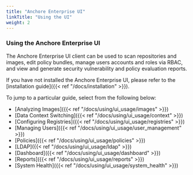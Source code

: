 ```yaml
---
title: "Anchore Enterprise UI"
linkTitle: "Using the UI"
weight: 2
---
```


### Using the Anchore Enterprise UI

The Anchore Enterprise UI client can be used to scan repositories and images, edit policy bundles, manage users accounts and roles via RBAC, and view and generate security vulnerability and policy evaluation reports.

If you have not installed the Anchore Enterprise UI, please refer to the [installation guide]({{< ref "/docs/installation" >}}).

To jump to a particular guide, select from the following below:

- [Analyzing Images]({{< ref "/docs/using/ui_usage/images" >}})
- [Data Context Switching]({{< ref "/docs/using/ui_usage/context" >}})
- [Configuring Registries]({{< ref "/docs/using/ui_usage/registries" >}})
- [Managing Users]({{< ref "/docs/using/ui_usage/user_management" >}})
- [Policies]({{< ref "/docs/using/ui_usage/policies" >}})
- [LDAP]({{< ref "/docs/using/ui_usage/ldap" >}})
- [Dashboard]({{< ref "/docs/using/ui_usage/dashboard" >}})
- [Reports]({{< ref "/docs/using/ui_usage/reports" >}})
- [System Health]({{< ref "/docs/using/ui_usage/system_health" >}})

